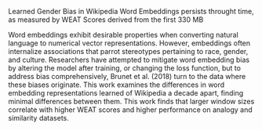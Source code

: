 Learned Gender Bias in Wikipedia Word Embeddings persists throught time,
as measured by WEAT Scores derived from the first 330 MB 

Word embeddings exhibit desirable properties when converting natural language
to numerical vector representations. However, embeddings often internalize
associations that parrot stereotypes pertaining to  race, gender, and culture.
Researchers have attempted to mitigate word embedding bias by altering the
model after training, or changing the loss function, but to address bias
comprehensively, Brunet et al. (2018) turn to the data where these
biases originate. This work examines the differences in word embedding
representations learned of Wikipedia a decade apart, finding minimal
differences between them. This work finds that larger window sizes correlate
with higher WEAT scores and higher performance on analogy and similarity
datasets.
